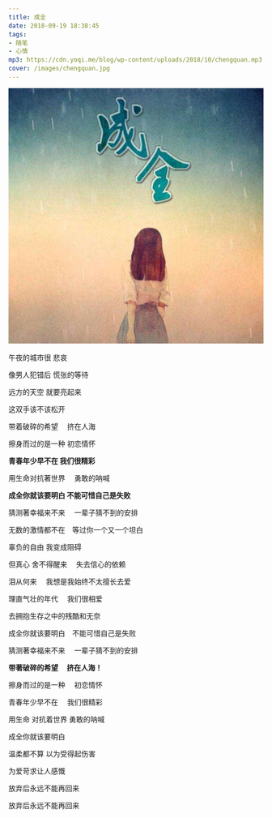 ```yaml
---
title: 成全
date: 2018-09-19 18:38:45
tags: 
- 随笔
- 心情
mp3: https://cdn.yoqi.me/blog/wp-content/uploads/2018/10/chengquan.mp3
cover: /images/chengquan.jpg
---
```

![](/images/chengquan.jpg)

午夜的城市很 悲哀

像男人犯错后 慌张的等待

远方的天空 就要亮起来

这双手该不该松开

带着破碎的希望　 挤在人海

擦身而过的是一种 初恋情怀

**青春年少早不在 我们很精彩**

用生命对抗著世界 　勇敢的呐喊

**成全你就该要明白 不能可惜自己是失败**

猜测著幸福来不来 　一辈子猜不到的安排

无数的激情都不在　等过你一个又一个坦白

辜负的自由 我变成阻碍

但真心 舍不得醒来　 失去信心的依赖

泪从何来　 我想是我始终不太擅长去爱

理直气壮的年代　 我们很相爱

去拥抱生存之中的残酷和无奈

成全你就该要明白　不能可惜自己是失败

猜测著幸福来不来　 一辈子猜不到的安排

**带著破碎的希望　 挤在人海！**

擦身而过的是一种　 初恋情怀

青春年少早不在　 我们很精彩

用生命 对抗着世界 勇敢的呐喊

成全你就该要明白

温柔都不算 以为受得起伤害

为爱苛求让人感慨

放弃后永远不能再回来

放弃后永远不能再回来

